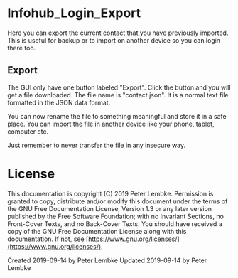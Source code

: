 # Infohub_Login_Export
Here you can export the current contact that you have previously imported.
This is useful for backup or to import on another device so you can login there too.

## Export
The GUI only have one button labeled "Export". Click the button and you will get a file downloaded.
The file name is "contact.json". It is a normal text file formatted in the JSON data format.

You can now rename the file to something meaningful and store it in a safe place.
You can import the file in another device like your phone, tablet, computer etc.

Just remember to never transfer the file in any insecure way.

# License
This documentation is copyright (C) 2019 Peter Lembke.
Permission is granted to copy, distribute and/or modify this document under the terms of the GNU Free Documentation License, Version 1.3 or any later version published by the Free Software Foundation; with no Invariant Sections, no Front-Cover Texts, and no Back-Cover Texts.
You should have received a copy of the GNU Free Documentation License along with this documentation. If not, see [https://www.gnu.org/licenses/](https://www.gnu.org/licenses/).

Created 2019-09-14 by Peter Lembke
Updated 2019-09-14 by Peter Lembke
